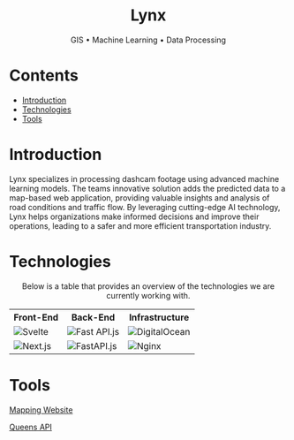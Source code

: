 <div align="center">

  <h1>Lynx</h1>
  <p>GIS  •  Machine Learning  •  Data Processing</p>

</div>

<h1>Contents</h1>

- [Introduction](#introduction)
- [Technologies](#technologies)
- [Tools](#tools)

<h1 id="introduction">Introduction</h1>

Lynx specializes in processing dashcam footage using advanced machine learning models. The teams innovative solution adds the predicted data to a map-based web application, providing valuable insights and analysis of road conditions and traffic flow. By leveraging cutting-edge AI technology, Lynx helps organizations make informed decisions and improve their operations, leading to a safer and more efficient transportation industry.


<h1 id="technologies">Technologies</h1>

<div align="center" id="technologies">

Below is a table that provides an overview of the technologies we are currently working with.

<table>
  <tr>
    <th>Front-End</th>
    <th>Back-End</th>
    <th>Infrastructure</th>
  </tr>
  <tr> 
    <td><img src="https://img.shields.io/badge/svelte-%2320232a.svg?style=for-the-badge&logo=svelte" alt="Svelte"/></td>
    <td><img src="https://img.shields.io/badge/fast-api-%6DA55F?style=for-the-badge&logo=fastAPI&logoColor=white" alt="Fast API.js" /></td>
    <td><img src="https://img.shields.io/badge/DigitalOcean-%230167ff.svg?style=for-the-badge&logo=digitalOcean&logoColor=white" alt="DigitalOcean" /></td>
  </tr>
  <tr>
    <td><img src="https://img.shields.io/badge/Next-black?style=for-the-badge&logo=next.js" alt="Next.js"/></td>
    <td><img src="https://img.shields.io/badge/tensorflow-%23404d59.svg?style=for-the-badge&logo=tensorflow" alt="FastAPI.js"/></td>
    <td><img src="https://img.shields.io/badge/nginx-%23009639.svg?style=for-the-badge&logo=nginx" alt="Nginx"/></td>
  </tr>
 </table>
</div>

<h1 id="tools">Tools</h1>

[Mapping Website](https://svelte-city-twin-mapping-dashboard.vercel.app/)

[Queens API](https://precious-son-eed.notion.site/API-Documentation-416df5d3eb3a4aaea87b89f8eeb47c62)

